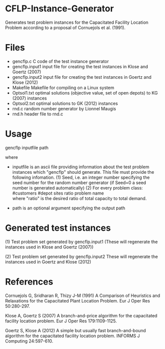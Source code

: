 # CFLP-Instance-Generator
Generates test problem instances for the Capacitated Facility Location Problem according to a proposal of Cornuejols et al. (1991).

# Files
- gencflp.c		C code of the test instance generator
- gencflp.input1	input file for creating the test instances in Klose and Goertz (2007)
- gencflp.input2	input file for creating the test instances in Goertz and Klose (2012)
- Makefile		Makefile for compiling on a Linux system
- Optsol1.txt		optimal solutions (objective value, set of open depots) to KG (2007) instances
- Optsol2.txt		optimal solutions to GK (2012) instances
- rnd.c			random number generator by Lionnel Maugis
- rnd.h			header file to rnd.c

# Usage
gencflp inputfile path
         
where
- inputfile is an ascii file providing information about the test problem instances which "gencflp" should generate.
  This file must provide the following infomation.
  (1) Seed, i.e. an integer number specifying the seed number for the random number generator (if Seed=0 a seed number
      is generated automatically)
  (2) For every problem class:
        #customers  #depot sites  ratio  problem name             
      where "ratio" is the desired ratio of total capacity to total demand.
  
- path is an optional argument specifying the output path          
          
# Generated test instances
(1) Test problem set generated by gencflp.input1 
    (These will regenerate the instances  used in Klose and Goertz (2007))

(2) Test problem set generated by gencflp.input2
    These will regenerate the instances used in Goertz and Klose (2012)
    
# References
Cornuejols G, Sridharan R, Thizy J-M (1991) A Comparison of Heuristics and Relaxations for the Capacitated Plant Location Problem. Eur J Oper Res 50:280-297.

Klose A, Goertz S (2007) A branch-and-price algorithm for the capacitated facility location problem. Eur J Oper Res 179:1109-1125.

Goertz S, Klose A (2012) A simple but usually fast branch-and-bound algorithm for the capacitated facility location problem. INFORMS J Computing 24:597-610.
	
  
